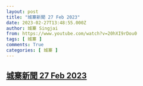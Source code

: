 ```yaml
---
layout: post
title: "城寨新聞 27 Feb 2023"
date: 2023-02-27T13:48:55.000Z
author: 城寨 Singjai
from: https://www.youtube.com/watch?v=20hXI9rDou0
tags: [ 城寨 ]
comments: True
categories: [ 城寨 ]
---
```

<!--1677505735000-->
[城寨新聞 27 Feb 2023](https://www.youtube.com/watch?v=20hXI9rDou0)
------

<div>

</div>
